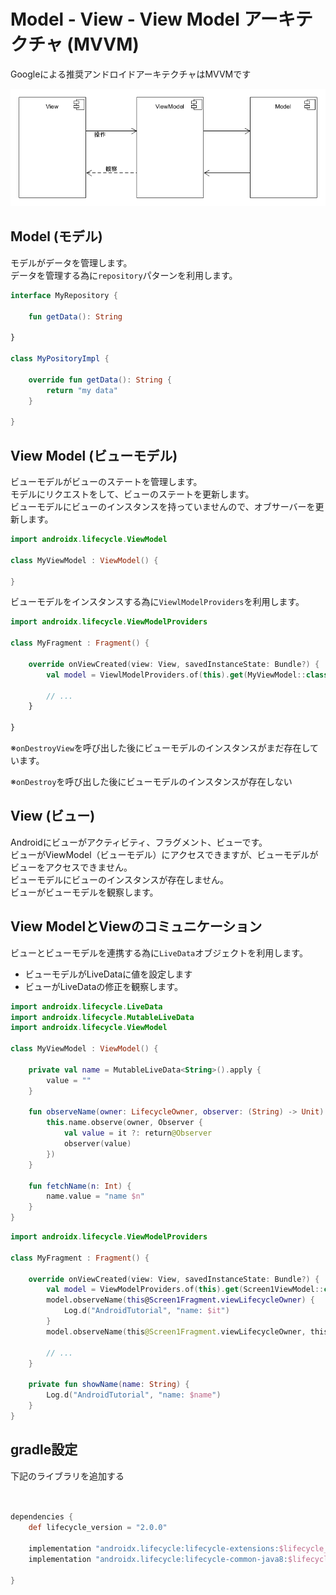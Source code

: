 # Model - View - View Model アーキテクチャ (MVVM)

Googleによる推奨アンドロイドアーキテクチャはMVVMです

![MVVM](mvvm.png)

## Model (モデル)

モデルがデータを管理します。  
データを管理する為に`repository`パターンを利用します。

```kotlin
interface MyRepository {

    fun getData(): String

}

class MyPositoryImpl {

    override fun getData(): String {
        return "my data"
    }

}
```

## View Model (ビューモデル)

ビューモデルがビューのステートを管理します。  
モデルにリクエストをして、ビューのステートを更新します。  
ビューモデルにビューのインスタンスを持っていませんので、オブサーバーを更新します。

```kotlin
import androidx.lifecycle.ViewModel

class MyViewModel : ViewModel() {

}
```

ビューモデルをインスタンスする為に`ViewlModelProviders`を利用します。

```kotlin
import androidx.lifecycle.ViewModelProviders

class MyFragment : Fragment() {

    override onViewCreated(view: View, savedInstanceState: Bundle?) {
        val model = ViewlModelProviders.of(this).get(MyViewModel::class.java)

        // ...
    }

}
```

※`onDestroyView`を呼び出した後にビューモデルのインスタンスがまだ存在しています。

※`onDestroy`を呼び出した後にビューモデルのインスタンスが存在しない

## View (ビュー)

Androidにビューがアクティビティ、フラグメント、ビューです。  
ビューがViewModel（ビューモデル）にアクセスできますが、ビューモデルがビューをアクセスできません。  
ビューモデルにビューのインスタンスが存在しません。  
ビューがビューモデルを観察します。

## View ModelとViewのコミュニケーション

ビューとビューモデルを連携する為に`LiveData`オブジェクトを利用します。

- ビューモデルがLiveDataに値を設定します
- ビューがLiveDataの修正を観察します。

```kotlin
import androidx.lifecycle.LiveData
import androidx.lifecycle.MutableLiveData
import androidx.lifecycle.ViewModel

class MyViewModel : ViewModel() {

    private val name = MutableLiveData<String>().apply {
        value = ""
    }

    fun observeName(owner: LifecycleOwner, observer: (String) -> Unit) {
        this.name.observe(owner, Observer {
            val value = it ?: return@Observer
            observer(value)
        })
    }

    fun fetchName(n: Int) {
        name.value = "name $n"
    }
}
```

```kotlin
import androidx.lifecycle.ViewModelProviders

class MyFragment : Fragment() {

    override onViewCreated(view: View, savedInstanceState: Bundle?) {
        val model = ViewModelProviders.of(this).get(Screen1ViewModel::class.java)
        model.observeName(this@Screen1Fragment.viewLifecycleOwner) {
            Log.d("AndroidTutorial", "name: $it")
        }
        model.observeName(this@Screen1Fragment.viewLifecycleOwner, this@Screen1Fragment::showName)

        // ...
    }

    private fun showName(name: String) {
        Log.d("AndroidTutorial", "name: $name")
    }
}
```

## gradle設定

下記のライブラリを追加する

```groovy


dependencies {
    def lifecycle_version = "2.0.0"

    implementation "androidx.lifecycle:lifecycle-extensions:$lifecycle_version"
    implementation "androidx.lifecycle:lifecycle-common-java8:$lifecycle_version"

}
```
